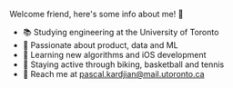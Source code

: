 Welcome friend, here's some info about me! 🤙

- 📚 Studying engineering at the University of Toronto
- 🧩 Passionate about product, data and ML
- 🎲 Learning new algorithms and iOS development
- 🚴‍ Staying active through biking, basketball and tennis
- 📩 Reach me at pascal.kardjian@mail.utoronto.ca

<!---
pkardjian/pkardjian is a ✨ special ✨ repository because its `README.md` (this file) appears on your GitHub profile.
You can click the Preview link to take a look at your changes.
--->
